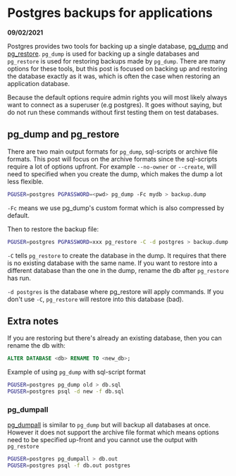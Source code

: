 # Postgres backups for applications

**09/02/2021**

Postgres provides two tools for backing up a single database, [pg_dump](https://www.postgresql.org/docs/12/app-pgdump.html) and [pg_restore](https://www.postgresql.org/docs/12/app-pgrestore.html). `pg_dump` is used for backing up a single databases and `pg_restore` is used for restoring backups made by `pg_dump`. There are many options for these tools, but this post is focused on backing up and restoring the database exactly as it was, which is often the case when restoring an application database.

Because the default options require admin rights you will most likely always want to connect as a superuser (e.g postgres). It goes without saying, but do not run these commands without first testing them on test databases.

## pg_dump and pg_restore

There are two main output formats for `pg_dump`, sql-scripts or archive file formats. This post will focus on the archive formats since the sql-scripts require a lot of options upfront. For example `--no-owner` or `--create`, will need to specified when you create the dump, which makes the dump a lot less flexible.

```bash
PGUSER=postgres PGPASSWORD=<pwd> pg_dump -Fc mydb > backup.dump
```

`-Fc` means we use pg_dump's custom format which is also compressed by default.

Then to restore the backup file:

```bash
PGUSER=postgres PGPASSWORD=xxx pg_restore -C -d postgres > backup.dump
```

`-C` tells `pg_restore` to create the database in the dump. It requires that there is no existing database with the same name. If you want to restore into a different database than the one in the dump, rename the db after `pg_restore` has run.

`-d postgres` is the database where pg_restore will apply commands. If you don't use `-C`, `pg_restore` will restore into this database (bad).

## Extra notes

If you are restoring but there's already an existing database, then you can rename the db with:

```sql
ALTER DATABASE <db> RENAME TO <new_db>;
```

Example of using `pg_dump` with sql-script format

```bash
PGUSER=postgres pg_dump old > db.sql
PGUSER=postgres psql -d new -f db.sql
```

### pg_dumpall

[pg_dumpall](https://www.postgresql.org/docs/12/app-pg-dumpall.html) is similar to `pg_dump` but will backup all databases at once. However it does not support the archive file format which means options need to be specified up-front and you cannot use the output with `pg_restore`

```bash
PGUSER=postgres pg_dumpall > db.out
PGUSER=postgres psql -f db.out postgres
```
